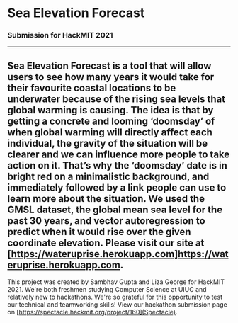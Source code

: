 # Sea Elevation Forecast
### Submission for HackMIT 2021
---
Sea Elevation Forecast is a tool that will allow users to see how many years it would take for their favourite coastal locations to be underwater because of the rising sea levels that global warming is causing. The idea is that by getting a concrete and looming ‘doomsday’ of when global warming will directly affect each individual, the gravity of the situation will be clearer and we can influence more people to take action on it. That’s why the ‘doomsday’ date is in bright red on a minimalistic background, and immediately followed by a link people can use to learn more about the situation.
We used the GMSL dataset, the global mean sea level for the past 30 years, and vector autoregression to predict when it would rise over the given coordinate elevation. Please visit our site at [https://wateruprise.herokuapp.com]https://wateruprise.herokuapp.com.
---
This project was created by Sambhav Gupta and Liza George for HackMIT 2021. We're both freshmen studying Computer Science at UIUC and relatively new to hackathons. We're so grateful for this opportunity to test our technical and teamworking skills!
View our hackathon submission page on [https://spectacle.hackmit.org/project/160](Spectacle).
